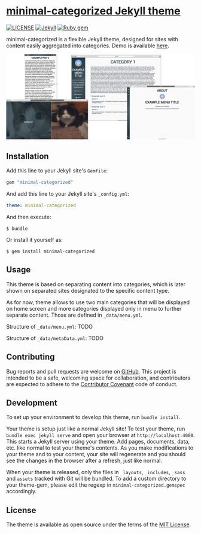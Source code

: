 # [minimal-categorized Jekyll theme](https://github.com/ItsMeaga1n/minimal-categorized/)

[![LICENSE](https://img.shields.io/badge/license-MIT-lightgrey.svg)](https://raw.githubusercontent.com/mmistakes/minimal-mistakes/master/LICENSE)
[![Jekyll](https://img.shields.io/badge/jekyll-%3E%3D%203.9-blue.svg)](https://jekyllrb.com/)
[![Ruby gem](https://img.shields.io/gem/v/minimal-mistakes-jekyll.svg)](https://rubygems.org/gems/minimal-mistakes-jekyll)

minimal-categorized is a flexible Jekyll theme, designed for sites with content easily aggregated into categories. Demo is available [here](https://itsmeaga1n.github.io/minimal-categorized/).

![layout examples](screenshot.png)

## Installation

Add this line to your Jekyll site's `Gemfile`:

```ruby
gem "minimal-categorized"
```

And add this line to your Jekyll site's `_config.yml`:

```yaml
theme: minimal-categorized
```

And then execute:

    $ bundle

Or install it yourself as:

    $ gem install minimal-categorized

## Usage

This theme is based on separating content into categories, which is later shown on separated sites designated to the specific content type.

As for now, theme allows to use two main categories that will be displayed on home screen and more categories displayed only in menu to further separate content. Those are defined in `_data/menu.yml`.

Structure of `_data/menu.yml`:
TODO

Structure of `_data/metaData.yml`:
TODO

## Contributing

Bug reports and pull requests are welcome on [GitHub](https://github.com/ItsMeaga1n/minimal-categorized). This project is intended to be a safe, welcoming space for collaboration, and contributors are expected to adhere to the [Contributor Covenant](http://contributor-covenant.org) code of conduct.

## Development

To set up your environment to develop this theme, run `bundle install`.

Your theme is setup just like a normal Jekyll site! To test your theme, run `bundle exec jekyll serve` and open your browser at `http://localhost:4000`. This starts a Jekyll server using your theme. Add pages, documents, data, etc. like normal to test your theme's contents. As you make modifications to your theme and to your content, your site will regenerate and you should see the changes in the browser after a refresh, just like normal.

When your theme is released, only the files in `_layouts`, `_includes`, `_sass` and `assets` tracked with Git will be bundled.
To add a custom directory to your theme-gem, please edit the regexp in `minimal-categorized.gemspec` accordingly.

## License

The theme is available as open source under the terms of the [MIT License](https://opensource.org/licenses/MIT).

